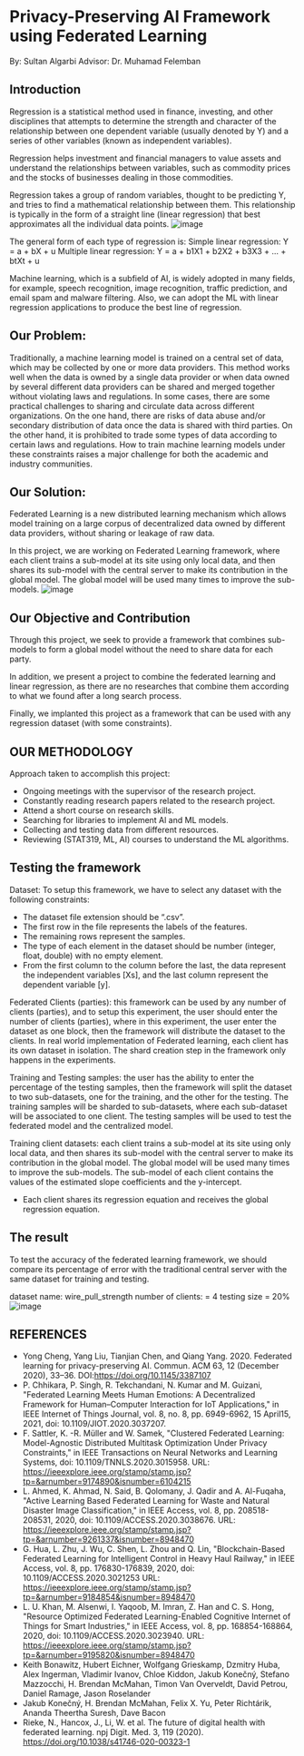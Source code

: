 # Privacy-Preserving AI Framework using Federated Learning

By: Sultan Algarbi
Advisor: Dr. Muhamad Felemban

## Introduction
Regression is a statistical method used in finance, investing, and other disciplines that attempts to determine the strength and character of the relationship between one dependent variable (usually denoted by Y) and a series of other variables (known as independent variables).

Regression helps investment and financial managers to value assets and understand the relationships between variables, such as commodity prices and the stocks of businesses dealing in those commodities.

Regression takes a group of random variables, thought to be predicting Y, and tries to find a mathematical relationship between them. This relationship is typically in the form of a straight line (linear regression) that best approximates all the individual data points.
![image](https://user-images.githubusercontent.com/45789407/197382712-ab5f5b89-6115-4aeb-a5ec-38d6e517ef8d.png)

The general form of each type of regression is:
Simple linear regression:
Y = a + bX + u
Multiple linear regression:
Y = a + b1X1 + b2X2 + b3X3 + ... + btXt + u

Machine learning, which is a subfield of AI, is widely adopted in many fields, for example, speech recognition, image recognition, traffic prediction, and email spam and malware filtering. Also, we can adopt the ML with linear regression applications to produce the best line of regression.


## Our Problem:
Traditionally, a machine learning model is trained on a central set of data, which may be collected by one or more data providers. This method works well when the data is owned by a single data provider or when data owned by several different data providers can be shared and merged together without violating laws and regulations.
In some cases, there are some practical challenges to sharing and circulate data across different organizations. On the one hand, there are risks of data abuse and/or secondary distribution of data once the data is shared with third parties. On the other hand, it is prohibited to trade some types of data according to certain laws and regulations. How to train machine learning models under these constraints raises a major challenge for both the academic and industry communities.


## Our Solution:
Federated Learning is a new distributed learning mechanism which allows model training on a large corpus of decentralized data owned by different data providers, without sharing or leakage of raw data.

In this project, we are working on Federated Learning framework, where each client trains a sub-model at its site using only local data, and then shares its sub-model with the central server to make its contribution in the global model. The global model will be used many times to improve the sub-models.
![image](https://user-images.githubusercontent.com/45789407/197382729-cbd76250-8dd6-4ad1-905a-6517f7b4979e.png)

## Our Objective and Contribution
Through this project, we seek to provide a framework that combines sub-models to form a global model without the need to share data for each party.

In addition, we present a project to combine the federated learning and linear regression, as there are no researches that combine them according to what we found after a long search process.

Finally, we implanted this project as a framework that can be used with any regression dataset (with some constraints).

## OUR METHODOLOGY
Approach taken to accomplish this project:
- Ongoing meetings with the supervisor of the research project.
- Constantly reading research papers related to the research project.
- Attend a short course on research skills.
- Searching for libraries to implement Al and ML models.
- Collecting and testing data from different resources.
- Reviewing (STAT319, ML, AI) courses to understand the ML algorithms.


## Testing the framework
Dataset:
To setup this framework, we have to select any dataset with the following constraints:
- The dataset file extension should be “.csv”.
- The first row in the file represents the labels of the features.
- The remaining rows represent the samples.
- The type of each element in the dataset should be number (integer, float, double) with no empty element.
- From the first column to the column before the last, the data represent the independent variables [Xs], and the last column represent the dependent variable [y].

Federated Clients (parties): this framework can be used by any number of clients (parties), and to setup this experiment, the user should enter the number of clients (parties), where in this experiment, the user enter the dataset as one block, then the framework will distribute the dataset to the clients. In real world implementation of Federated learning, each client has its own dataset in isolation. The shard creation step in the framework only happens in the experiments.

Training and Testing samples: the user has the ability to enter the percentage of the testing samples, then the framework will split the dataset to two sub-datasets, one for the training, and the other for the testing. The training samples will be sharded to sub-datasets, where each sub-dataset will be associated to one client. The testing samples will be used to test the federated model and the centralized model.

Training client datasets: each client trains a sub-model at its site using only local data, and then shares its sub-model with the central server to make its contribution in the global model. The global model will be used many times to improve the sub-models. The sub-model of each client contains the values of the estimated slope coefficients and the y-intercept.

* Each client shares its regression equation and receives the global regression equation.


## The result
To test the accuracy of the federated learning framework, we should compare its percentage of error with the traditional central server with the same dataset for training and testing.

dataset name: wire_pull_strength
number of clients: = 4
testing size = 20%
![image](https://user-images.githubusercontent.com/45789407/197382751-0ef915d3-c1e8-4114-a375-e34a6121babd.png)


## REFERENCES
- Yong Cheng, Yang Liu, Tianjian Chen, and Qiang Yang. 2020. Federated learning for privacy-preserving AI. Commun. ACM 63, 12 (December 2020), 33–36. DOI:https://doi.org/10.1145/3387107
- P. Chhikara, P. Singh, R. Tekchandani, N. Kumar and M. Guizani, "Federated Learning Meets Human Emotions: A Decentralized Framework for Human–Computer Interaction for IoT Applications," in IEEE Internet of Things Journal, vol. 8, no. 8, pp. 6949-6962, 15 April15, 2021, doi: 10.1109/JIOT.2020.3037207.
- F. Sattler, K. -R. Müller and W. Samek, "Clustered Federated Learning: Model-Agnostic Distributed Multitask Optimization Under Privacy Constraints," in IEEE Transactions on Neural Networks and Learning Systems, doi: 10.1109/TNNLS.2020.3015958. URL: https://ieeexplore.ieee.org/stamp/stamp.jsp?tp=&arnumber=9174890&isnumber=6104215
- L. Ahmed, K. Ahmad, N. Said, B. Qolomany, J. Qadir and A. Al-Fuqaha, "Active Learning Based Federated Learning for Waste and Natural Disaster Image Classification," in IEEE Access, vol. 8, pp. 208518-208531, 2020, doi: 10.1109/ACCESS.2020.3038676. URL: https://ieeexplore.ieee.org/stamp/stamp.jsp?tp=&arnumber=9261337&isnumber=8948470
- G. Hua, L. Zhu, J. Wu, C. Shen, L. Zhou and Q. Lin, "Blockchain-Based Federated Learning for Intelligent Control in Heavy Haul Railway," in IEEE Access, vol. 8, pp. 176830-176839, 2020, doi: 10.1109/ACCESS.2020.3021253 URL: https://ieeexplore.ieee.org/stamp/stamp.jsp?tp=&arnumber=9184854&isnumber=8948470
- L. U. Khan, M. Alsenwi, I. Yaqoob, M. Imran, Z. Han and C. S. Hong, "Resource Optimized Federated Learning-Enabled Cognitive Internet of Things for Smart Industries," in IEEE Access, vol. 8, pp. 168854-168864, 2020, doi: 10.1109/ACCESS.2020.3023940. URL: https://ieeexplore.ieee.org/stamp/stamp.jsp?tp=&arnumber=9195820&isnumber=8948470
- Keith Bonawitz, Hubert Eichner, Wolfgang Grieskamp, Dzmitry Huba, Alex Ingerman, Vladimir Ivanov, Chloe Kiddon, Jakub Konečný, Stefano Mazzocchi, H. Brendan McMahan, Timon Van Overveldt, David Petrou, Daniel Ramage, Jason Roselander
- Jakub Konečný, H. Brendan McMahan, Felix X. Yu, Peter Richtárik, Ananda Theertha Suresh, Dave Bacon
- Rieke, N., Hancox, J., Li, W. et al. The future of digital health with federated learning. npj Digit. Med. 3, 119 (2020). https://doi.org/10.1038/s41746-020-00323-1
